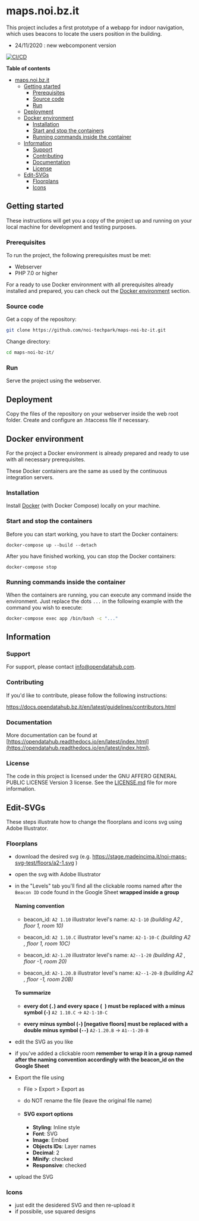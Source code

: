 # maps.noi.bz.it
This project includes a first prototype of a webapp for indoor navigation, which uses beacons to locate the users position in the building.

* 24/11/2020 : new webcomponent version

[![CI/CD](https://github.com/noi-techpark/it.bz.noi.maps/actions/workflows/main.yml/badge.svg)](https://github.com/noi-techpark/it.bz.noi.maps/actions/workflows/main.yml)

**Table of contents**

- [maps.noi.bz.it](#mapsnoibzit)
  - [Getting started](#getting-started)
    - [Prerequisites](#prerequisites)
    - [Source code](#source-code)
    - [Run](#run)
  - [Deployment](#deployment)
  - [Docker environment](#docker-environment)
    - [Installation](#installation)
    - [Start and stop the containers](#start-and-stop-the-containers)
    - [Running commands inside the container](#running-commands-inside-the-container)
  - [Information](#information)
    - [Support](#support)
    - [Contributing](#contributing)
    - [Documentation](#documentation)
    - [License](#license)
  - [Edit-SVGs](#edit-svgs)
    - [Floorplans](#floorplans)
    - [Icons](#icons)

## Getting started

These instructions will get you a copy of the project up and running
on your local machine for development and testing purposes.

### Prerequisites

To run the project, the following prerequisites must be met:

- Webserver
- PHP 7.0 or higher

For a ready to use Docker environment with all prerequisites already installed and prepared, you can check out the [Docker environment](#docker-environment) section.

### Source code

Get a copy of the repository:

```bash
git clone https://github.com/noi-techpark/maps-noi-bz-it.git
```

Change directory:

```bash
cd maps-noi-bz-it/
```

### Run

Serve the project using the webserver.

## Deployment

Copy the files of the repository on your webserver inside the web root folder. Create and configure an .htaccess file if necessary.

## Docker environment

For the project a Docker environment is already prepared and ready to use with all necessary prerequisites.

These Docker containers are the same as used by the continuous integration servers.

### Installation

Install [Docker](https://docs.docker.com/install/) (with Docker Compose) locally on your machine.

### Start and stop the containers

Before you can start working, you have to start the Docker containers:

```
docker-compose up --build --detach
```

After you have finished working, you can stop the Docker containers:

```
docker-compose stop
```

### Running commands inside the container

When the containers are running, you can execute any command inside the environment. Just replace the dots `...` in the following example with the command you wish to execute:

```bash
docker-compose exec app /bin/bash -c "..."
```

## Information

### Support

For support, please contact [info@opendatahub.com](mailto:info@opendatahub.com).

### Contributing

If you'd like to contribute, please follow the following instructions:

https://docs.opendatahub.bz.it/en/latest/guidelines/contributors.html

### Documentation

More documentation can be found at [https://opendatahub.readthedocs.io/en/latest/index.html](https://opendatahub.readthedocs.io/en/latest/index.html).

### License

The code in this project is licensed under the GNU AFFERO GENERAL PUBLIC LICENSE Version 3 license. See the [LICENSE.md](LICENSE.md) file for more information.


## Edit-SVGs

These steps illustrate how to change the floorplans and icons svg using Adobe Illustrator.

### Floorplans

* download the desired svg (e.g. https://stage.madeincima.it/noi-maps-svg-test/floors/a2-1.svg )
* open the svg with Adobe Illustrator
* in the "Levels" tab you'll find all the clickable rooms named after the `Beacon ID` code found in the Google Sheet **wrapped inside a group**
    
    #### Naming convention
    * beacon_id: `A2 1.10`
    illustrator level's name: `A2-1-10` *(building A2 , floor 1, room 10)*

    * beacon_id: `A2 1.10.C`
    illustrator level's name: `A2-1-10-C` *(building A2 , floor 1, room 10C)*
    
    * beacon_id: `A2-1.20`
    illustrator level's name: `A2--1-20` *(building A2 , floor -1, room 20)*
    
    * beacon_id: `A2-1.20.B`
    illustrator level's name: `A2--1-20-B` *(building A2 , floor -1, room 20B)*
    
    #### To summarize
    
    * **every dot (`.`) and every space (` `) must be replaced with a minus symbol (`-`)**
    `A2 1.10.C` -> `A2-1-10-C`
    
    * **every minus symbol (`-`) [negative floors] must be replaced with a double minus symbol (`--`)**
    `A2-1.20.B` -> `A1--1-20-B`
    
* edit the SVG as you like
* if you've added a clickable room **remember to wrap it in a group named after the naming convention accordingly with the beacon_id on the Google Sheet**
* Export the file using
    * File > Export > Export as
    * do NOT rename the file (leave the original file name)

    * #### SVG export options
        * **Styling**: Inline style
        * **Font**: SVG
        * **Image**: Embed
        * **Objects IDs**: Layer names
        * **Decimal**: 2
        * **Minify**: checked
        * **Responsive**: checked
* upload the SVG

### Icons
* just edit the desidered SVG and then re-upload it
* if possibile, use squared designs
